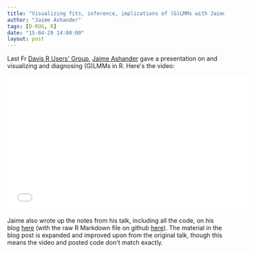 ```yaml
---
title: "Visualizing fits, inference, implications of (G)LMMs with Jaime Ashander"
author: "Jaime Ashander"
tags: [D-RUG, R]
date: "15-04-29 14:00:00"
layout: post
--- 
```


Last Fr [Davis R Users' Group](http://www.noamross.net/davis-r-users-group.html), [Jaime Ashander](http://www.ashander.info/posts/2015/04/D-RUG-mixed-effects-viz/) gave a presentation on and visualizing and diagnosing (G)LMMs in R.  Here's the video:

<iframe width="560" height="315" src="//www.youtube.com/embed/QL4Jqmid0Kw" frameborder="0" allowfullscreen></iframe>

Jaime also wrote up the notes from his talk, including all the code, on his blog [here](http://www.ashander.info/posts/2015/04/D-RUG-mixed-effects-viz/) (with the raw R Markdown file on github [here](https://github.com/ashander/ashander.github.io/blob/content/content/notes/mixedeffects_viz.Rmd)). The material in the blog post is expanded and improved upon from the original talk, though this means the video and posted code don't match exactly.